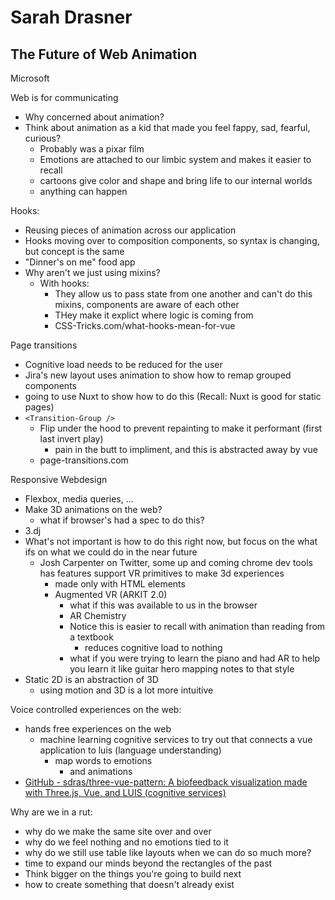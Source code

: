 # Sarah Drasner

## The Future of Web Animation

Microsoft

Web is for communicating
- Why concerned about animation?
- Think about animation as a kid that made you feel fappy, sad, fearful, curious?
  - Probably was a pixar film
  - Emotions are attached to our limbic system and makes it easier to recall
  - cartoons give color and shape and bring life to our internal worlds
  - anything can happen

Hooks:
- Reusing pieces of animation across our application
- Hooks moving over to composition components, so syntax is changing, but concept is the same
- "Dinner's on me" food app
- Why aren't we just using mixins?
  - With hooks:
    - They allow us to pass state from one another and can't do this mixins, components are aware of each other
    - THey make it explict where logic is coming from
    - CSS-Tricks.com/what-hooks-mean-for-vue

Page transitions
- Cognitive load needs to be reduced for the user
- Jira's new layout uses animation to show how to remap grouped components
- going to use Nuxt to show how to do this (Recall: Nuxt is good for static pages)
- `<Transition-Group />`
  - Flip under the hood to prevent repainting to make it performant (first last invert play)
    - pain in the butt to impliment, and this is abstracted away by vue
  - page-transitions.com

Responsive Webdesign
- Flexbox, media queries, ...
- Make 3D animations on the web?
  - what if browser's had a spec to do this?
- 3.dj
- What's not important is how to do this right now, but focus on the what ifs on what we could do in the near future
  - Josh Carpenter on Twitter, some up and coming chrome dev tools has features support VR primitives to make 3d experiences
    - made only with HTML elements
    - Augmented VR (ARKIT 2.0)
      - what if this was available to us in the browser
      - AR Chemistry
      - Notice this is easier to recall with animation than reading from a textbook
        - reduces cognitive load to nothing
      - what if you were trying to learn the piano and had AR to help you learn it like guitar hero mapping notes to that style
- Static 2D is an abstraction of 3D
  - using motion and 3D is a lot more intuitive

Voice controlled experiences on the web:
- hands free experiences on the web
  - machine learning cognitive services to try out that connects a vue application to luis (language understanding)
    - map words to emotions
      - and animations
- [GitHub - sdras/three-vue-pattern: A biofeedback visualization made with Three.js, Vue, and LUIS (cognitive services)](https://github.com/sdras/three-vue-pattern)

Why are we in a rut:
- why do we make the same site over and over
- why do we feel nothing and no emotions tied to it
- why do we still use table like layouts when we can do so much more?
- time to expand our minds beyond the rectangles of the past
- Think bigger on the things you're going to build next
- how to create something that doesn't already exist
